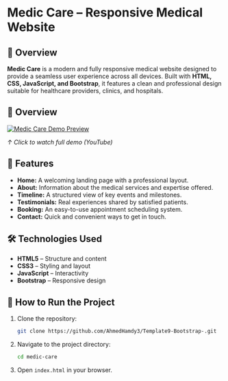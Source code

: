 # Medic Care – Responsive Medical Website  

## 📌 Overview  
**Medic Care** is a modern and fully responsive medical website designed to provide a seamless user experience across all devices. Built with **HTML, CSS, JavaScript, and Bootstrap**, it features a clean and professional design suitable for healthcare providers, clinics, and hospitals.  

## 🌟 Overview  
[![Medic Care Demo Preview](https://github.com/AhmedHamdy3/Template9-Bootstrap-/blob/main/Demo.gif)](https://youtu.be/_IvnvzmWnzo)

*↑ Click to watch full demo (YouTube)*  

## 🎯 Features  
- **Home:** A welcoming landing page with a professional layout.  
- **About:** Information about the medical services and expertise offered.  
- **Timeline:** A structured view of key events and milestones.  
- **Testimonials:** Real experiences shared by satisfied patients.  
- **Booking:** An easy-to-use appointment scheduling system.  
- **Contact:** Quick and convenient ways to get in touch.  

## 🛠️ Technologies Used  
- **HTML5** – Structure and content  
- **CSS3** – Styling and layout  
- **JavaScript** – Interactivity  
- **Bootstrap** – Responsive design  

## 🚀 How to Run the Project  
1. Clone the repository:  
   ```bash
   git clone https://github.com/AhmedHamdy3/Template9-Bootstrap-.git
   ```  
2. Navigate to the project directory:  
   ```bash
   cd medic-care
   ```  
3. Open `index.html` in your browser.  
